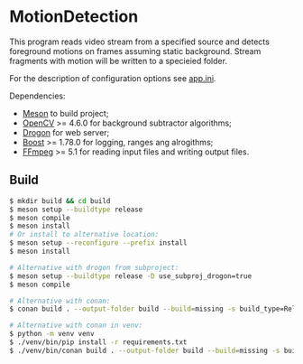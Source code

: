 # MotionDetection

This program reads video stream from a specified source and detects foreground
motions on frames assuming static background. Stream fragments with motion will
be written to a specieied folder.

For the description of configuration options see [app.ini](app.ini).

Dependencies:
- [Meson](https://mesonbuild.com/) to build project;
- [OpenCV](https://github.com/opencv/opencv) >= 4.6.0 for background subtractor
  algorithms;
- [Drogon](https://github.com/drogonframework/drogon) for web server;
- [Boost](https://www.boost.org/) >= 1.78.0 for logging, ranges ang alrogithms;
- [FFmpeg](https://ffmpeg.org/doxygen/trunk/index.html) >= 5.1 for reading
  input files and writing output files.

## Build

```bash
$ mkdir build && cd build
$ meson setup --buildtype release
$ meson compile
$ meson install
# Or install to alternative location:
$ meson setup --reconfigure --prefix install
$ meson install

# Alternative with drogon from subproject:
$ meson setup --buildtype release -D use_subproj_drogon=true
$ meson compile

# Alternative with conan:
$ conan build . --output-folder build --build=missing -s build_type=Release --profile profile-gcc.ini

# Alternative with conan in venv:
$ python -m venv venv
$ ./venv/bin/pip install -r requirements.txt
$ ./venv/bin/conan build . --output-folder build --build=missing -s build_type=Release --profile profile-gcc.ini
```
